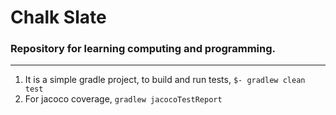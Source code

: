 # Chalk Slate
### Repository for learning computing and programming.

___

1. It is a simple gradle project, to build and run tests,
    `$- gradlew clean test`
2. For jacoco coverage, `gradlew jacocoTestReport`
